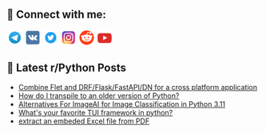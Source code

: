 ## 🔎 Connect with me:
[<img src="https://github.com/bullbesh/bullbesh/blob/main/images/Telegram.png" width="32" height="32" />](https://t.me/bullbesh)
[<img src="https://github.com/bullbesh/bullbesh/blob/main/images/VK.png" width="32" height="32" />](https://vk.com/bullbesh)
[<img src="https://github.com/bullbesh/bullbesh/blob/main/images/Twitter.png" width="32" height="32" />](https://twitter.com/bullbesh1)
[<img src="https://github.com/bullbesh/bullbesh/blob/main/images/Instagram.png" width="32" height="32" />](https://www.instagram.com/bullbesh)
[<img src="https://github.com/bullbesh/bullbesh/blob/main/images/Reddit.png" width="32" height="32" />](https://www.reddit.com/user/bullbesh)
[<img src="https://github.com/bullbesh/bullbesh/blob/main/images/YouTube.png" width="32" height="32" />](https://www.youtube.com/channel/UCtfjRs6uzgq5mfm8S06WTcg)

## 📕 Latest r/Python Posts
<!-- BLOG-POST-LIST:START -->
- [Combine Flet and DRF/Flask/FastAPI/DN for a cross platform application](https://www.reddit.com/r/Python/comments/zshrg3/combine_flet_and_drfflaskfastapidn_for_a_cross/)
- [How do I transpile to an older version of Python?](https://www.reddit.com/r/Python/comments/zshq22/how_do_i_transpile_to_an_older_version_of_python/)
- [Alternatives For ImageAI for Image Classification in Python 3.11](https://www.reddit.com/r/Python/comments/zsh6aa/alternatives_for_imageai_for_image_classification/)
- [What&#39;s your favorite TUI framework in python?](https://www.reddit.com/r/Python/comments/zsg13t/whats_your_favorite_tui_framework_in_python/)
- [extract an embeded Excel file from PDF](https://www.reddit.com/r/Python/comments/zsflz1/extract_an_embeded_excel_file_from_pdf/)
<!-- BLOG-POST-LIST:END -->
